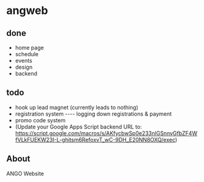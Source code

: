 # angweb

## done
- home page
- schedule
- events
- design
- backend

## todo
- hook up lead magnet (currently leads to nothing)
- registration system
---- logging down registrations & payment
- promo code system
- (Update your Google Apps Script backend URL to: https://script.google.com/macros/s/AKfycbwSp0e233nlGSnnvGfbZF4WfVLkFUEKW23I-L-ghitsm6RefoxvT_wC-9DH_E20NN8OXQ/exec)

## About
 ANGO Website